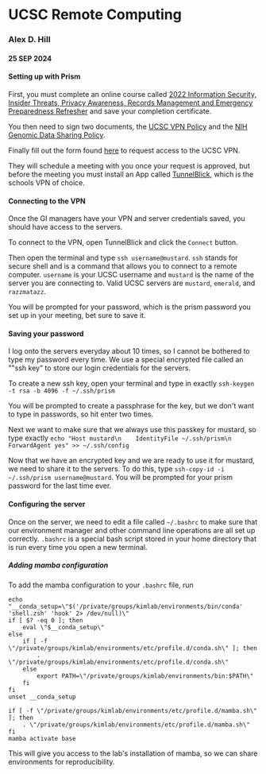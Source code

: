 # UCSC Remote Computing
### Alex D. Hill
#### 25 SEP 2024

#### Setting up with Prism

First, you must complete an online course called [2022 Information Security, Insider Threats, Privacy Awareness, Records Management and Emergency Preparedness Refresher](https://irtsectraining.nih.gov/public.aspx) and save your completion certificate.

You then need to sign two documents, the [UCSC VPN Policy](https://giwiki.gi.ucsc.edu/images/c/cb/GI_VPN_Policy.pdf) and the [NIH Genomic Data Sharing Policy](https://giwiki.gi.ucsc.edu/images/1/1b/NIH_GDS_Policy.pdf).

Finally fill out the form found [here](https://app.smartsheet.com/b/form/a76dbd90ba0240ab9ea9d39b390586ce) to request access to the UCSC VPN.

They will schedule a meeting with you once your request is approved, but before the meeting you must install an App called [TunnelBlick](https://tunnelblick.net/downloads.html), which is the schools VPN of choice.

#### Connecting to the VPN

Once the GI managers have your VPN and server credentials saved, you should have access to the servers.

To connect to the VPN, open TunnelBlick and click the `Connect` button.

Then open the terminal and type `ssh username@mustard`. `ssh` stands for secure shell and is a command that allows you to connect to a remote computer. `username` is your UCSC username and `mustard` is the name of the server you are connecting to. Valid UCSC servers are `mustard`, `emerald`, and `razzmatazz`.

You will be prompted for your password, which is the prism password you set up in your meeting, bet sure to save it.

#### Saving your password

I log onto the servers everyday about 10 times, so I cannot be bothered to type my password every time. We use a special encrypted file called an ""ssh key" to store our login credentials for the servers.

To create a new ssh key, open your terminal and type in exactly `ssh-keygen -t rsa -b 4096 -f ~/.ssh/prism`

You will be prompted to create a passphrase for the key, but we don't want to type in passwords, so hit enter two times.

Next we want to make sure that we always use this passkey for mustard, so type exactly `echo "Host mustard\n    IdentityFile ~/.ssh/prism\n    ForwardAgent yes" >> ~/.ssh/config`

Now that we have an encrypted key and we are ready to use it for mustard, we need to share it to the servers. To do this, type `ssh-copy-id -i ~/.ssh/prism username@mustard`. You will be prompted for your prism password for the last time ever.

#### Configuring the server

Once on the server, we need to edit a file called `~/.bashrc` to make sure that our environment manager and other command line operations are all set up correctly. `.bashrc` is a special bash script stored in your home directory that is run every time you open a new terminal. 

##### Adding mamba configuration

To add the mamba configuration to your `.bashrc` file, run
```
echo "__conda_setup=\"$('/private/groups/kimlab/environments/bin/conda' 'shell.zsh' 'hook' 2> /dev/null)\"
if [ $? -eq 0 ]; then
    eval \"$__conda_setup\"
else
    if [ -f \"/private/groups/kimlab/environments/etc/profile.d/conda.sh\" ]; then
        . \"/private/groups/kimlab/environments/etc/profile.d/conda.sh\"
    else
        export PATH=\"/private/groups/kimlab/environments/bin:$PATH\"
    fi
fi
unset __conda_setup

if [ -f \"/private/groups/kimlab/environments/etc/profile.d/mamba.sh\" ]; then
    . \"/private/groups/kimlab/environments/etc/profile.d/mamba.sh\"
fi
mamba activate base
```

This will give you access to the lab's installation of mamba, so we can share environments for reproducibility.